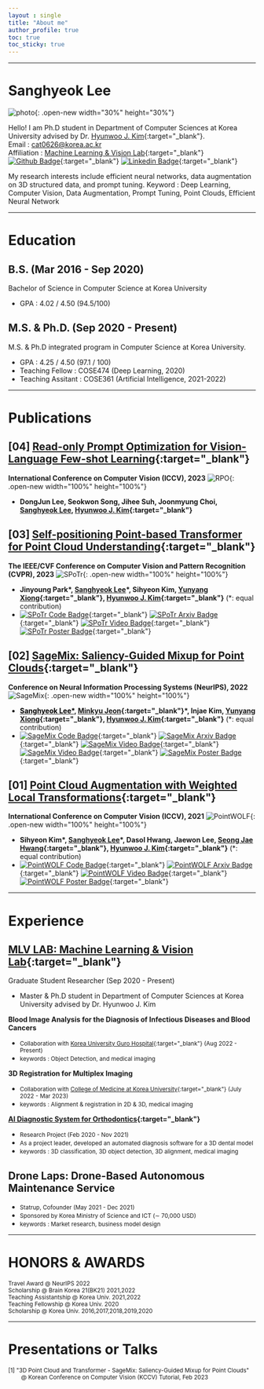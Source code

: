 ```yaml
---
layout : single
title: "About me"
author_profile: true
toc: true
toc_sticky: true
---
```


---
# Sanghyeok Lee
![photo](/assets/images/KakaoTalk_20220802_223215356.jpg){: .open-new width="30%" height="30%"}

Hello! I am Ph.D student in Department of Computer Sciences at Korea University advised by Dr. [Hyunwoo J. Kim](https://www.hyunwoojkim.com/){:target="_blank"}.  
Email : cat0626@korea.ac.kr  
Affiliation : [Machine Learning & Vision Lab](https://mlv.korea.ac.kr/){:target="_blank"}  
[![Github Badge](https://img.shields.io/badge/Github-000?style=flat&logo=github)](https://github.com/Lsanghyeok){:target="_blank"}
[![Linkedin Badge](https://img.shields.io/badge/Linkedin-0A66C2?style=flat&logo=LinkedIn)](https://www.linkedin.com/in/sanghyeok-%E2%80%8Dlee-7030a3217){:target="_blank"}  

My research interests include efficient neural networks, data augmentation on 3D structured data, and prompt tuning. 
Keyword : Deep Learning, Computer Vision, Data Augmentation, Prompt Tuning, Point Clouds, Efficient Neural Network

---
# Education
## B.S. (Mar 2016 - Sep 2020)
Bachelor of Science in Computer Science at Korea University 
+ GPA : 4.02 / 4.50 (94.5/100)

## M.S. & Ph.D. (Sep 2020 - Present)
M.S. & Ph.D integrated program in Computer Science at Korea University.
+ GPA : 4.25 / 4.50 (97.1 / 100)
+ Teaching Fellow : COSE474 (Deep Learning, 2020)
+ Teaching Assitant : COSE361 (Artificial Intelligence, 2021-2022)

---
# Publications
## [04] [<U>Read-only Prompt Optimization for Vision-Language Few-shot Learning</U>](){:target="_blank"}
**International Conference on Computer Vision (ICCV), 2023**
![RPO](/assets/images/RPO.PNG){: .open-new width="100%" height="100%"}
+ **DongJun Lee, Seokwon Song, Jihee Suh, Joonmyung Choi, <U>Sanghyeok Lee</U>, [Hyunwoo J. Kim](https://www.hyunwoojkim.com/){:target="_blank"}** 

## [03] [<U>Self-positioning Point-based Transformer for Point Cloud Understanding</U>](https://openaccess.thecvf.com/content/CVPR2023/papers/Park_Self-Positioning_Point-Based_Transformer_for_Point_Cloud_Understanding_CVPR_2023_paper.pdf){:target="_blank"}
**The IEEE/CVF Conference on Computer Vision and Pattern Recognition (CVPR), 2023**
![SPoTr](/assets/images/SPoTr.PNG){: .open-new width="100%" height="100%"}
+ **Jinyoung Park\*, <U>Sanghyeok Lee</U>\*, Sihyeon Kim, [Yunyang Xiong](https://pages.cs.wisc.edu/~yunyang/){:target="_blank"}, [Hyunwoo J. Kim](https://www.hyunwoojkim.com/){:target="_blank"}** (*: equal contribution)
+ [![SPoTr Code Badge](https://img.shields.io/badge/Code-000?style=flat&logo=github)](https://github.com/mlvlab/SPoTr){:target="_blank"}
[![SPoTr Arxiv Badge](https://img.shields.io/badge/Arxiv-B31B1B?style=flat&logo=arXiv)](https://arxiv.org/abs/2303.16450){:target="_blank"}
[![SPoTr Video Badge](https://img.shields.io/badge/Video-FF0000?style=flat&logo=YouTube)](https://www.youtube.com/watch?v=5Q6P3LC-qI4&t=285s){:target="_blank"}
[![SPoTr Poster Badge](https://img.shields.io/badge/Poster-485A62?style=flat&logo=Code%20Review)](https://lsanghyeok.github.io/assets/images/SPoTr_poster.pdf){:target="_blank"}

## [02] [<U>SageMix: Saliency-Guided Mixup for Point Clouds</U>](https://openreview.net/forum?id=q-FRENiEP_d){:target="_blank"}
**Conference on Neural Information Processing Systems (NeurIPS), 2022**
![SageMix](/assets/images/SageMix.jpg){: .open-new width="100%" height="100%"}
+ **<U><span style="color:#000000">Sanghyeok Lee\*</span></U>, [Minkyu Jeon](https://minkyujeon.github.io/){:target="_blank"}\*, Injae Kim, [Yunyang Xiong](https://pages.cs.wisc.edu/~yunyang/){:target="_blank"}, [Hyunwoo J. Kim](https://www.hyunwoojkim.com/){:target="_blank"}** (*: equal contribution)
+ [![SageMix Code Badge](https://img.shields.io/badge/Code-000?style=flat&logo=github)](https://github.com/mlvlab/SageMix){:target="_blank"}
[![SageMix Arxiv Badge](https://img.shields.io/badge/Arxiv-B31B1B?style=flat&logo=arXiv)](https://arxiv.org/abs/2210.06944){:target="_blank"}
[![SageMix Video Badge](https://img.shields.io/badge/Video-FF0000?style=flat&logo=YouTube)](https://www.youtube.com/watch?v=bLq2iuB4wZ4&t=123s){:target="_blank"}
[![SageMix Video Badge](https://img.shields.io/badge/Video(kor)-FF0000?style=flat&logo=YouTube)](https://www.youtube.com/watch?v=uXeY1CqM-xs&t=11s){:target="_blank"}
[![SageMix Poster Badge](https://img.shields.io/badge/Poster-485A62?style=flat&logo=Code%20Review)](https://lsanghyeok.github.io/assets/images/SageMix-poster.png){:target="_blank"}


## [01] [<U>Point Cloud Augmentation with Weighted Local Transformations</U>](https://openaccess.thecvf.com/content/ICCV2021/html/Kim_Point_Cloud_Augmentation_With_Weighted_Local_Transformations_ICCV_2021_paper.html){:target="_blank"}  
**International Conference on Computer Vision (ICCV), 2021**
![PointWOLF](/assets/images/PointWOLF_main.png){: .open-new width="100%" height="100%"}
+ **Sihyeon Kim\*, <U>Sanghyeok Lee</U>\*, Dasol Hwang, Jaewon Lee, [Seong Jae Hwang](https://micv.yonsei.ac.kr/seongjae){:target="_blank"}, [Hyunwoo J. Kim](https://www.hyunwoojkim.com/){:target="_blank"}** (*: equal contribution)
+ [![PointWOLF Code Badge](https://img.shields.io/badge/Code-000?style=flat&logo=github)](https://github.com/mlvlab/PointWOLF){:target="_blank"}
[![PointWOLF Arxiv Badge](https://img.shields.io/badge/Arxiv-B31B1B?style=flat&logo=arXiv)](https://arxiv.org/abs/2110.05379){:target="_blank"}
[![PointWOLF Video Badge](https://img.shields.io/badge/Video-FF0000?style=flat&logo=YouTube)](https://www.youtube.com/watch?v=8XHzNz5MSiU){:target="_blank"}
[![PointWOLF Poster Badge](https://img.shields.io/badge/Poster-485A62?style=flat&logo=Code%20Review)](https://lsanghyeok.github.io/assets/images/PointWOLF.jpg){:target="_blank"}


---
# Experience
## [MLV LAB: Machine Learning & Vision Lab](https://mlv.korea.ac.kr/){:target="_blank"}  
Graduate Student Researcher (Sep 2020 - Present)   
+ Master & Ph.D student in Department of Computer Sciences at Korea University advised by Dr. Hyunwoo J. Kim  

**Blood Image Analysis for the Diagnosis of Infectious Diseases and Blood Cancers**
+ <small>Collaboration with [Korea University Guro Hospital](https://guro.kumc.or.kr/kr/doctor-department/doctor/view.do?drNo=6049){:target="_blank"} (Aug 2022 - Present)</small>  
+ <small>keywords : Object Detection, and medical imaging</small></small>

**3D Registration for Multiplex Imaging**
+ <small>Collaboration with [College of Medicine at Korea University](https://medicine.korea.ac.kr/web/www/-28?p_p_id=ProfessorInfo_WAR_professorInfoportlet&p_p_lifecycle=0&p_p_state=normal&p_p_mode=view&p_p_col_id=column-1&p_p_col_pos=1&p_p_col_count=2&_ProfessorInfo_WAR_professorInfoportlet_curPage=8&_ProfessorInfo_WAR_professorInfoportlet_action=view_message&_ProfessorInfo_WAR_professorInfoportlet_infoId=02710){:target="_blank"} (July 2022 - Mar 2023)</small>  
+ <small>keywords : Alignment & registration in 2D & 3D, medical imaging</small>
  
**[AI Diagnostic System for Orthodontics](https://mylign.co.kr/){:target="_blank"}**
+ <small>Research Project (Feb 2020 - Nov 2021)</small>  
+ <small>As a project leader, developed an automated diagnosis software for a 3D dental model</small>  
+ <small>keywords : 3D classification, 3D object detection, 3D alignment, medical imaging</small>

## Drone Laps: Drone-Based Autonomous Maintenance Service
+ <small>Statrup, Cofounder (May 2021 - Dec 2021)</small>  
+ <small>Sponsored by Korea Ministry of Science and ICT (∼ 70,000 USD)</small>  
+ <small>keywords : Market research, business model design</small>

---
# HONORS & AWARDS
<small>Travel Award @ NeurIPS 2022  
Scholarship @ Brain Korea 21(BK21) 2021,2022  
Teaching Assistantship @ Korea Univ. 2021,2022  
Teaching Fellowship @ Korea Univ. 2020  
Scholarship @ Korea Univ. 2016,2017,2018,2019,2020</small>

---
# Presentations or Talks
<small>[1] "3D Point Cloud and Transformer - SageMix: Saliency-Guided Mixup for Point Clouds"  
&nbsp;&nbsp;&nbsp;&nbsp;&nbsp;&nbsp;&nbsp;&nbsp;@ Korean Conference on Computer Vision (KCCV) Tutorial, Feb 2023
</small>
